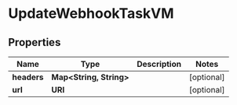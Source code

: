 

# UpdateWebhookTaskVM


## Properties

| Name | Type | Description | Notes |
|------------ | ------------- | ------------- | -------------|
|**headers** | **Map&lt;String, String&gt;** |  |  [optional] |
|**url** | **URI** |  |  [optional] |



